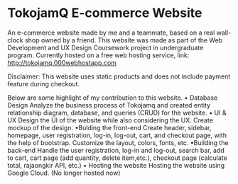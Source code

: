 # TokojamQ E-commerce Website

An e-commerce website made by me and a teammate, based on a real wall-clock shop owned by a friend. This website was made as part of the Web Development and UX Design Coursework project in undergraduate program. Currently hosted on a free web hosting service, link: http://tokojamq.000webhostapp.com

Disclaimer: This website uses static products and does not include payment feature during checkout.

Below are some highlight of my contribution to this website.
• Database Design
Analyze the business process of Tokojamq and created entity relationship diagram, database, and queries (CRUD) for the website.
• UI & UX
Design the UI of the website while also considering the UX. Create mockup of the design.
•Bulding the front-end
Create header, sidebar, homepage, user registration, log-in, log-out, cart, and checkout page, with the help of bootstrap. Customize the layout, colors, fonts, etc.
•Building the back-end
Handle the user registration, log-in and log-out, search bar, add to cart, cart page (add quantity, delete item,etc.), checkout page (calculate total, rajaongkir API, etc.)
• Hosting the website
Hosting the website using Google Cloud. (No longer hosted now)
